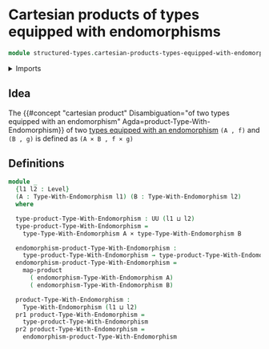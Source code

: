 # Cartesian products of types equipped with endomorphisms

```agda
module structured-types.cartesian-products-types-equipped-with-endomorphisms where
```

<details><summary>Imports</summary>

```agda
open import foundation.cartesian-product-types
open import foundation.dependent-pair-types
open import foundation.functoriality-cartesian-product-types
open import foundation.universe-levels

open import structured-types.types-equipped-with-endomorphisms
```

</details>

## Idea

The
{{#concept "cartesian product" Disambiguation="of two types equipped with an endomorphism" Agda=product-Type-With-Endomorphism}}
of two
[types equipped with an endomorphism](structured-types.types-equipped-with-endomorphisms.md)
`(A , f)` and `(B , g)` is defined as `(A × B , f × g)`

## Definitions

```agda
module _
  {l1 l2 : Level}
  (A : Type-With-Endomorphism l1) (B : Type-With-Endomorphism l2)
  where

  type-product-Type-With-Endomorphism : UU (l1 ⊔ l2)
  type-product-Type-With-Endomorphism =
    type-Type-With-Endomorphism A × type-Type-With-Endomorphism B

  endomorphism-product-Type-With-Endomorphism :
    type-product-Type-With-Endomorphism → type-product-Type-With-Endomorphism
  endomorphism-product-Type-With-Endomorphism =
    map-product
      ( endomorphism-Type-With-Endomorphism A)
      ( endomorphism-Type-With-Endomorphism B)

  product-Type-With-Endomorphism :
    Type-With-Endomorphism (l1 ⊔ l2)
  pr1 product-Type-With-Endomorphism =
    type-product-Type-With-Endomorphism
  pr2 product-Type-With-Endomorphism =
    endomorphism-product-Type-With-Endomorphism
```
